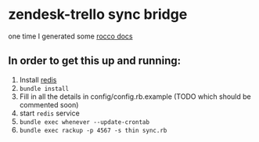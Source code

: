 # zendesk-trello sync bridge

one time I generated some [rocco docs](http://dhgwilliam.github.io/zendesk-trello/)

## In order to get this up and running:

1. Install [redis](http://redis.io)
2. `bundle install`
3. Fill in all the details in config/config.rb.example (TODO which should be commented soon)
3. start `redis` service
4. `bundle exec whenever --update-crontab`
5. `bundle exec rackup -p 4567 -s thin sync.rb` 
